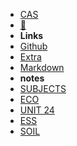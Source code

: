 - [CAS](https://slimtux.github.io/School/#/PROJECTS/project.md)
- [💊](PROJECTS/First-post.md)
- **Links**
- [Github](https://github.com/SlimTux/School)
- [Extra](https://gigachad.mataroa.blog) 
- [Markdown](markdown.md)
- **notes**
- [SUBJECTS](https://slimtux.github.io/School/#/notes/subjects.md)
- [ECO](https://slimtux.github.io/School/#/notes/ECO/10.02.23-tariff.md) 
- [UNIT 24](notes/ECO/10.02.23-tariff.md)
- [ESS](https://slimtux.github.io/School/#/notes/ESS/10.02.23-ANIMALFARM.md)
- [SOIL](notes/ESS/10.02.23-ANIMALFARM.md)
